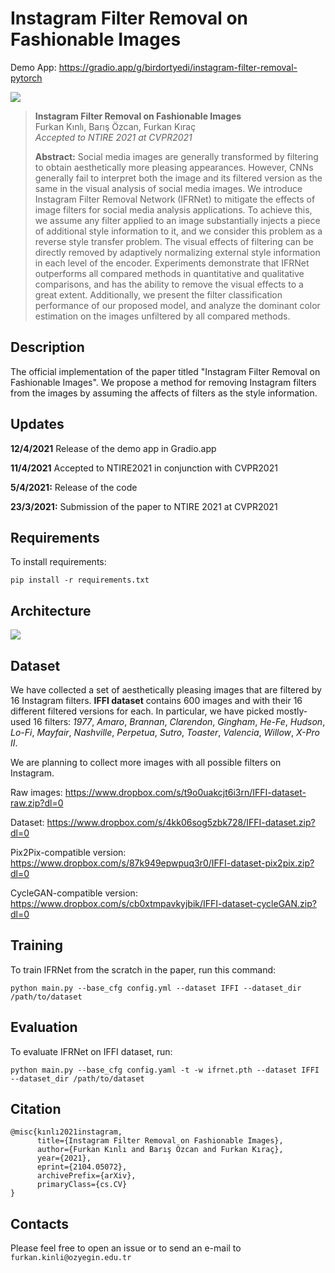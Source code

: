 # Instagram Filter Removal on Fashionable Images

Demo App: https://gradio.app/g/birdortyedi/instagram-filter-removal-pytorch

![][results]

> **Instagram Filter Removal on Fashionable Images**<br>
> Furkan Kınlı, Barış Özcan, Furkan Kıraç <br>
> *Accepted to NTIRE 2021 at CVPR2021* <br>
>
>**Abstract:** Social media images are generally transformed by filtering to obtain aesthetically more pleasing appearances. However, CNNs generally fail to interpret both the image and its filtered version as the same in the visual analysis of social media images. We introduce Instagram Filter Removal Network (IFRNet) to mitigate the effects of image filters for social media analysis applications. To achieve this, we assume any filter applied to an image substantially injects a piece of additional style information to it, and we consider this problem as a reverse style transfer problem. The visual effects of filtering can be directly removed by adaptively normalizing external style information in each level of the encoder. Experiments demonstrate that IFRNet outperforms all compared methods in quantitative and qualitative comparisons, and has the ability to remove the visual effects to a great extent. Additionally, we present the filter classification performance of our proposed model, and analyze the dominant color estimation on the images unfiltered by all compared methods.

## Description
The official implementation of the paper titled "Instagram Filter Removal on Fashionable Images".
We propose a method for removing Instagram filters from the images by assuming the affects of filters as the style information.

## Updates
**12/4/2021** Release of the demo app in Gradio.app

**11/4/2021** Accepted to NTIRE2021 in conjunction with CVPR2021

**5/4/2021:** Release of the code

**23/3/2021:** Submission of the paper to NTIRE 2021 at CVPR2021

## Requirements
To install requirements:

```
pip install -r requirements.txt
```

## Architecture
![][model]

## Dataset
We have collected a set of aesthetically pleasing
images that are filtered by 16 Instagram filters. **IFFI dataset**
contains 600 images and with their 16 different filtered versions for each. In particular, we have picked mostly-used
16 filters: *1977*, *Amaro*, *Brannan*, *Clarendon*, *Gingham*,
*He-Fe*, *Hudson*, *Lo-Fi*, *Mayfair*, *Nashville*, *Perpetua*, *Sutro*,
*Toaster*, *Valencia*, *Willow*, *X-Pro II*. 

We are planning to collect more images with all possible filters on Instagram.

Raw images: https://www.dropbox.com/s/t9o0uakcjt6i3rn/IFFI-dataset-raw.zip?dl=0

Dataset: https://www.dropbox.com/s/4kk06sog5zbk728/IFFI-dataset.zip?dl=0

Pix2Pix-compatible version: https://www.dropbox.com/s/87k949epwpuq3r0/IFFI-dataset-pix2pix.zip?dl=0

CycleGAN-compatible version: https://www.dropbox.com/s/cb0xtmpavkyjbik/IFFI-dataset-cycleGAN.zip?dl=0

## Training

To train IFRNet from the scratch in the paper, run this command:

```
python main.py --base_cfg config.yml --dataset IFFI --dataset_dir /path/to/dataset
```

## Evaluation

To evaluate IFRNet on IFFI dataset, run:

```
python main.py --base_cfg config.yaml -t -w ifrnet.pth --dataset IFFI --dataset_dir /path/to/dataset
```

## Citation
```
@misc{kınlı2021instagram,
      title={Instagram Filter Removal on Fashionable Images}, 
      author={Furkan Kınlı and Barış Özcan and Furkan Kıraç},
      year={2021},
      eprint={2104.05072},
      archivePrefix={arXiv},
      primaryClass={cs.CV}
}
```

## Contacts
Please feel free to open an issue or to send an e-mail to ```furkan.kinli@ozyegin.edu.tr```

[results]: images/paper/results.png
[model]: images/paper/IFRNet.png